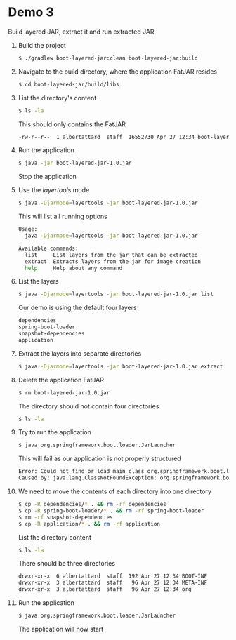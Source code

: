 # Demo 3

Build layered JAR, extract it and run extracted JAR

1. Build the project

   ```bash
   $ ./gradlew boot-layered-jar:clean boot-layered-jar:build
   ```

1. Navigate to the build directory, where the application FatJAR resides

   ```bash
   $ cd boot-layered-jar/build/libs
   ```

1. List the directory's content

   ```bash
   $ ls -la
   ```

   This should only contains the FatJAR

   ```bash
   -rw-r--r--  1 albertattard  staff  16552730 Apr 27 12:34 boot-layered-jar-1.0.jar
   ```

1. Run the application

   ```bash
   $ java -jar boot-layered-jar-1.0.jar
   ```

   Stop the application

1. Use the _layertools_ mode

   ```bash
   $ java -Djarmode=layertools -jar boot-layered-jar-1.0.jar
   ```

   This will list all running options

   ```bash
   Usage:
     java -Djarmode=layertools -jar boot-layered-jar-1.0.jar

   Available commands:
     list     List layers from the jar that can be extracted
     extract  Extracts layers from the jar for image creation
     help     Help about any command
   ```

1. List the layers

   ```bash
   $ java -Djarmode=layertools -jar boot-layered-jar-1.0.jar list
   ```

   Our demo is using the default four layers

   ```bash
   dependencies
   spring-boot-loader
   snapshot-dependencies
   application
   ```

1. Extract the layers into separate directories

   ```bash
   $ java -Djarmode=layertools -jar boot-layered-jar-1.0.jar extract
   ```

1. Delete the application FatJAR

   ```bash
   $ rm boot-layered-jar-1.0.jar
   ```

   The directory should not contain four directories

   ```bash
   $ ls -la
   ```

1. Try to run the application

   ```bash
   $ java org.springframework.boot.loader.JarLauncher
   ```

   This will fail as our application is not properly structured

   ```bash
   Error: Could not find or load main class org.springframework.boot.loader.JarLauncher
   Caused by: java.lang.ClassNotFoundException: org.springframework.boot.loader.JarLauncher
   ```

1. We need to move the contents of each directory into one directory

   ```bash
   $ cp -R dependencies/* . && rm -rf dependencies
   $ cp -R spring-boot-loader/* . && rm -rf spring-boot-loader
   $ rm -rf snapshot-dependencies
   $ cp -R application/* . && rm -rf application
   ```

   List the directory content

   ```bash
   $ ls -la
   ```

   There should be three directories

   ```bash
   drwxr-xr-x  6 albertattard  staff  192 Apr 27 12:34 BOOT-INF
   drwxr-xr-x  3 albertattard  staff   96 Apr 27 12:34 META-INF
   drwxr-xr-x  3 albertattard  staff   96 Apr 27 12:34 org
   ```

1. Run the application

   ```bash
   $ java org.springframework.boot.loader.JarLauncher
   ```

   The application will now start
